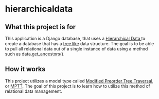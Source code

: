 # hierarchicaldata

<h2> What this project is for </h2>
<p> This application is a Django database, that uses a <a target="_blank" rel="noopener noreferrer"  href="https://docs.microsoft.com/en-us/sql/relational-databases/hierarchical-data-sql-server?view=sql-server-ver15" > Hierarchical Data </a>to create a database that has a <u>tree like</u> data structure. The goal is to be able to pull all relational data out of a single instance of data using a method such as data.<a target="_blank" rel="noopener noreferrer"  href="https://developer.wordpress.org/reference/functions/get_ancestors/">get_ancestors()</a>.

<h2> How it works </h2>
<p> This project utilizes a model type called <a href="https://stackabuse.com/modified-preorder-tree-traversal-in-django/"> Modified Preorder Tree Traversal</a>, or <u>MPTT</u>.
  The goal of this project is to learn how to utilize this method of relational data management.</p>
